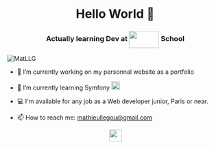 <h1 align="center">Hello World 👋</h1>
<h3 align="center">Actually learning Dev at <a href="https://oclock.io/" target="blank"><img align="center" src="https://www.yubigeek.com/content/images/size/w1000/wordpress/2016/08/logo.png" alt="" height="40" width="70" /></a> School</h3>

<p align="left"> <img src="https://komarev.com/ghpvc/?username=MatLLG" alt="MatLLG" /> </p>

- 🔭 I’m currently working on my personnal website as a portfolio

- :school_satchel: I’m currently learning Symfony <img src="https://icongr.am/devicon/symfony-original.svg?size=25&color=currentColor" alt="Symfony" width="20" height="20"/>

- :computer: I'm available for any job as a Web developer junior, Paris or near.

- 📫 How to reach me: mathieullegou@gmail.com

<p align="center">
<a href="https://www.linkedin.com/in/%F0%9F%86%94-mathieu-%F0%9F%86%94-llegou-0554711a1/" target="blank"><img align="center" src="https://cdn.jsdelivr.net/npm/simple-icons@3.0.1/icons/linkedin.svg" alt="" height="29" width="29" /></a>
</p>
